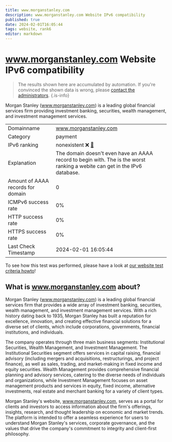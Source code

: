 ```yaml
---
title: www.morganstanley.com
description: www.morganstanley.com Website IPv6 compatibility
published: true
date: 2024-02-01T16:05:44
tags: website, rank6
editor: markdown
---
```


# www.morganstanley.com Website IPv6 compatibility

> The results shown here are accumulated by automation. If you're convinced the shown data is wrong, please [contact the administrators](/howto/chat). 
{.is-info}

Morgan Stanley (www.morganstanley.com) is a leading global financial services firm providing investment banking, securities, wealth management, and investment management services.


|   |   |
| - | - |
| Domainname | www.morganstanley.com
| Category | payment |
| IPv6 ranking | nonexistent :x: [🔗](/howto/ranking) |
| Explanation | The domain doesn't even have an AAAA record to begin with. The is the worst ranking a webite can get in the IPv6 database. |
| Amount of AAAA records for domain | 0 |
| ICMPv6 success rate | 0%|
| HTTP success rate | 0% |
| HTTPS success rate | 0% |
| Last Check Timestamp | 2024-02-01 16:05:44 |

To see how this test was performed, please have a look at [our website test criteria howto](/howto/testcriteria/website)!


## What is www.morganstanley.com about?
Morgan Stanley (www.morganstanley.com) is a leading global financial services firm that provides a wide array of investment banking, securities, wealth management, and investment management services. With a rich history dating back to 1935, Morgan Stanley has built a reputation for excellence, innovation, and creating effective financial solutions for a diverse set of clients, which include corporations, governments, financial institutions, and individuals.

The company operates through three main business segments: Institutional Securities, Wealth Management, and Investment Management. The Institutional Securities segment offers services in capital raising, financial advisory (including mergers and acquisitions, restructurings, and project finance), as well as sales, trading, and market-making in fixed income and equity securities. Wealth Management provides comprehensive financial planning and advisory services, catering to the diverse needs of individuals and organizations, while Investment Management focuses on asset management products and services in equity, fixed income, alternative investments, real estate and merchant banking for a variety of client types.

Morgan Stanley's website, www.morganstanley.com, serves as a portal for clients and investors to access information about the firm's offerings, insights, research, and thought leadership on economic and market trends. The platform is intended to offer a seamless experience for users to understand Morgan Stanley's services, corporate governance, and the values that drive the company's commitment to integrity and client-first philosophy.


